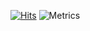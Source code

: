 [![Hits](https://hits.seeyoufarm.com/api/count/incr/badge.svg?url=https%3A%2F%2Fgithub.com%2Fjasleen101010&count_bg=%2379C83D&title_bg=%23555555&icon=&icon_color=%23E7E7E7&title=hits&edge_flat=false)](https://hits.seeyoufarm.com)
![Metrics](https://metrics.lecoq.io/jasleen101010?template=classic&base.repositories=0&base.metadata=0&languages=1&tweets=1&achievements=1&lines=1&notable=1&languages.limit=8&languages.colors=github&languages.threshold=0%25&achievements.threshold=C&achievements.secrets=true&achievements.limit=0&notable.repositories=false&tweets.attachments=false&tweets.limit=2&tweets.user=.user.twitter&config.timezone=Asia%2FCalcutta)
